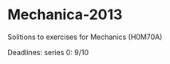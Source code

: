 Mechanica-2013
==============

Solitions to exercises for Mechanics (H0M70A)

Deadlines:
series 0: 9/10
